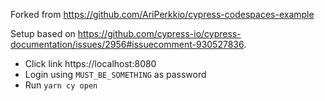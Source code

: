 Forked from https://github.com/AriPerkkio/cypress-codespaces-example

Setup based on https://github.com/cypress-io/cypress-documentation/issues/2956#issuecomment-930527836.

- Click link https://localhost:8080
- Login using `MUST_BE_SOMETHING` as password
- Run `yarn cy open`
